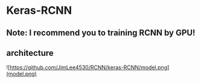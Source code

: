 # Keras-RCNN
## Note: I recommend you to training RCNN by GPU!

## architecture
![https://github.com/JimLee4530/RCNN/keras-RCNN/model.png](model.png)
